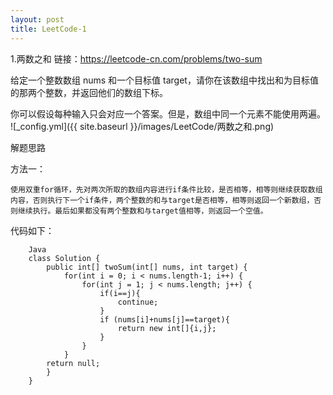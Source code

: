 ```yaml
---
layout: post
title: LeetCode-1
---
```


1.两数之和
链接：https://leetcode-cn.com/problems/two-sum

给定一个整数数组 nums 和一个目标值 target，请你在该数组中找出和为目标值的那两个整数，并返回他们的数组下标。

你可以假设每种输入只会对应一个答案。但是，数组中同一个元素不能使用两遍。
![_config.yml]({{ site.baseurl }}/images/LeetCode/两数之和.png)

解题思路

方法一：

	使用双重for循环，先对两次所取的数组内容进行if条件比较，是否相等，相等则继续获取数组内容，否则执行下一个if条件，两个整数的和与target是否相等，相等则返回一个新数组，否则继续执行。最后如果都没有两个整数和与target值相等，则返回一个空值。

代码如下：

		Java
		class Solution {
		    public int[] twoSum(int[] nums, int target) {
		        for(int i = 0; i < nums.length-1; i++) {
		            for(int j = 1; j < nums.length; j++) {
		                if(i==j){
		                    continue;
		                }
		                if (nums[i]+nums[j]==target){
		                    return new int[]{i,j};
		                }
		            }
		        }
		    return null;
		    }
		}




